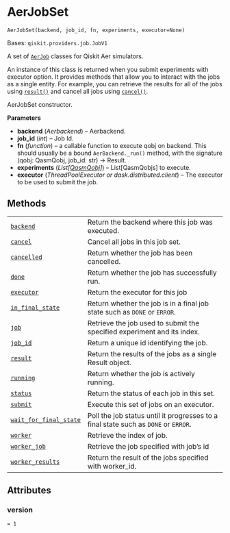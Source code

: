 # AerJobSet

<span id="undefined" />

`AerJobSet(backend, job_id, fn, experiments, executor=None)`

Bases: `qiskit.providers.job.JobV1`

A set of [`AerJob`](qiskit.providers.aer.jobs.AerJob#qiskit.providers.aer.jobs.AerJob "qiskit.providers.aer.jobs.AerJob") classes for Qiskit Aer simulators.

An instance of this class is returned when you submit experiments with executor option. It provides methods that allow you to interact with the jobs as a single entity. For example, you can retrieve the results for all of the jobs using [`result()`](qiskit.providers.aer.jobs.AerJobSet.result#qiskit.providers.aer.jobs.AerJobSet.result "qiskit.providers.aer.jobs.AerJobSet.result") and cancel all jobs using [`cancel()`](qiskit.providers.aer.jobs.AerJobSet.cancel#qiskit.providers.aer.jobs.AerJobSet.cancel "qiskit.providers.aer.jobs.AerJobSet.cancel").

AerJobSet constructor.

**Parameters**

*   **backend** (*Aerbackend*) – Aerbackend.
*   **job\_id** (*int*) – Job Id.
*   **fn** (*function*) – a callable function to execute qobj on backend. This should usually be a bound `AerBackend._run()` method, with the signature (qobj: QasmQobj, job\_id: str) -> Result.
*   **experiments** (*List\[*[*QasmQobj*](qiskit.qobj.QasmQobj#qiskit.qobj.QasmQobj "qiskit.qobj.QasmQobj")*]*) – List\[QasmQobjs] to execute.
*   **executor** (*ThreadPoolExecutor or dask.distributed.client*) – The executor to be used to submit the job.

## Methods

|                                                                                                                                                                                                        |                                                                                     |
| ------------------------------------------------------------------------------------------------------------------------------------------------------------------------------------------------------ | ----------------------------------------------------------------------------------- |
| [`backend`](qiskit.providers.aer.jobs.AerJobSet.backend#qiskit.providers.aer.jobs.AerJobSet.backend "qiskit.providers.aer.jobs.AerJobSet.backend")                                                     | Return the backend where this job was executed.                                     |
| [`cancel`](qiskit.providers.aer.jobs.AerJobSet.cancel#qiskit.providers.aer.jobs.AerJobSet.cancel "qiskit.providers.aer.jobs.AerJobSet.cancel")                                                         | Cancel all jobs in this job set.                                                    |
| [`cancelled`](qiskit.providers.aer.jobs.AerJobSet.cancelled#qiskit.providers.aer.jobs.AerJobSet.cancelled "qiskit.providers.aer.jobs.AerJobSet.cancelled")                                             | Return whether the job has been cancelled.                                          |
| [`done`](qiskit.providers.aer.jobs.AerJobSet.done#qiskit.providers.aer.jobs.AerJobSet.done "qiskit.providers.aer.jobs.AerJobSet.done")                                                                 | Return whether the job has successfully run.                                        |
| [`executor`](qiskit.providers.aer.jobs.AerJobSet.executor#qiskit.providers.aer.jobs.AerJobSet.executor "qiskit.providers.aer.jobs.AerJobSet.executor")                                                 | Return the executor for this job                                                    |
| [`in_final_state`](qiskit.providers.aer.jobs.AerJobSet.in_final_state#qiskit.providers.aer.jobs.AerJobSet.in_final_state "qiskit.providers.aer.jobs.AerJobSet.in_final_state")                         | Return whether the job is in a final job state such as `DONE` or `ERROR`.           |
| [`job`](qiskit.providers.aer.jobs.AerJobSet.job#qiskit.providers.aer.jobs.AerJobSet.job "qiskit.providers.aer.jobs.AerJobSet.job")                                                                     | Retrieve the job used to submit the specified experiment and its index.             |
| [`job_id`](qiskit.providers.aer.jobs.AerJobSet.job_id#qiskit.providers.aer.jobs.AerJobSet.job_id "qiskit.providers.aer.jobs.AerJobSet.job_id")                                                         | Return a unique id identifying the job.                                             |
| [`result`](qiskit.providers.aer.jobs.AerJobSet.result#qiskit.providers.aer.jobs.AerJobSet.result "qiskit.providers.aer.jobs.AerJobSet.result")                                                         | Return the results of the jobs as a single Result object.                           |
| [`running`](qiskit.providers.aer.jobs.AerJobSet.running#qiskit.providers.aer.jobs.AerJobSet.running "qiskit.providers.aer.jobs.AerJobSet.running")                                                     | Return whether the job is actively running.                                         |
| [`status`](qiskit.providers.aer.jobs.AerJobSet.status#qiskit.providers.aer.jobs.AerJobSet.status "qiskit.providers.aer.jobs.AerJobSet.status")                                                         | Return the status of each job in this set.                                          |
| [`submit`](qiskit.providers.aer.jobs.AerJobSet.submit#qiskit.providers.aer.jobs.AerJobSet.submit "qiskit.providers.aer.jobs.AerJobSet.submit")                                                         | Execute this set of jobs on an executor.                                            |
| [`wait_for_final_state`](qiskit.providers.aer.jobs.AerJobSet.wait_for_final_state#qiskit.providers.aer.jobs.AerJobSet.wait_for_final_state "qiskit.providers.aer.jobs.AerJobSet.wait_for_final_state") | Poll the job status until it progresses to a final state such as `DONE` or `ERROR`. |
| [`worker`](qiskit.providers.aer.jobs.AerJobSet.worker#qiskit.providers.aer.jobs.AerJobSet.worker "qiskit.providers.aer.jobs.AerJobSet.worker")                                                         | Retrieve the index of job.                                                          |
| [`worker_job`](qiskit.providers.aer.jobs.AerJobSet.worker_job#qiskit.providers.aer.jobs.AerJobSet.worker_job "qiskit.providers.aer.jobs.AerJobSet.worker_job")                                         | Retrieve the job specified with job’s id                                            |
| [`worker_results`](qiskit.providers.aer.jobs.AerJobSet.worker_results#qiskit.providers.aer.jobs.AerJobSet.worker_results "qiskit.providers.aer.jobs.AerJobSet.worker_results")                         | Return the result of the jobs specified with worker\_id.                            |

## Attributes

<span id="undefined" />

### version

`= 1`
